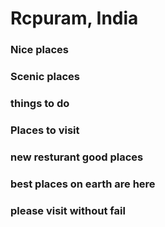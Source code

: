 # Rcpuram, India
### Nice places
### Scenic places
### things to do
### Places to visit
### new resturant good places
### best places on earth are here
### please visit without fail